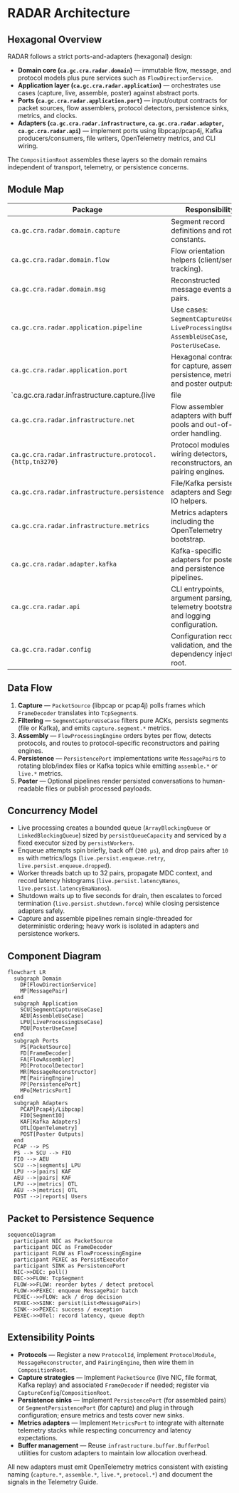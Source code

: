 # RADAR Architecture

## Hexagonal Overview
RADAR follows a strict ports-and-adapters (hexagonal) design:
- **Domain core (`ca.gc.cra.radar.domain`)** — immutable flow, message, and protocol models plus pure services such as `FlowDirectionService`.
- **Application layer (`ca.gc.cra.radar.application`)** — orchestrates use cases (capture, live, assemble, poster) against abstract ports.
- **Ports (`ca.gc.cra.radar.application.port`)** — input/output contracts for packet sources, flow assemblers, protocol detectors, persistence sinks, metrics, and clocks.
- **Adapters (`ca.gc.cra.radar.infrastructure`, `ca.gc.cra.radar.adapter`, `ca.gc.cra.radar.api`)** — implement ports using libpcap/pcap4j, Kafka producers/consumers, file writers, OpenTelemetry metrics, and CLI wiring.

The `CompositionRoot` assembles these layers so the domain remains independent of transport, telemetry, or persistence concerns.

## Module Map
| Package | Responsibility |
| --- | --- |
| `ca.gc.cra.radar.domain.capture` | Segment record definitions and rotation constants. |
| `ca.gc.cra.radar.domain.flow` | Flow orientation helpers (client/server tracking). |
| `ca.gc.cra.radar.domain.msg` | Reconstructed message events and pairs. |
| `ca.gc.cra.radar.application.pipeline` | Use cases: `SegmentCaptureUseCase`, `LiveProcessingUseCase`, `AssembleUseCase`, `PosterUseCase`. |
| `ca.gc.cra.radar.application.port` | Hexagonal contracts for capture, assembly, persistence, metrics, and poster outputs. |
| `ca.gc.cra.radar.infrastructure.capture.{live|file|pcap}` | PacketSource implementations (libpcap JNI, pcap4j, file replay) and shared capture utilities. |
| `ca.gc.cra.radar.infrastructure.net` | Flow assembler adapters with buffer pools and out-of-order handling. |
| `ca.gc.cra.radar.infrastructure.protocol.{http,tn3270}` | Protocol modules wiring detectors, reconstructors, and pairing engines. |
| `ca.gc.cra.radar.infrastructure.persistence` | File/Kafka persistence adapters and Segment IO helpers. |
| `ca.gc.cra.radar.infrastructure.metrics` | Metrics adapters including the OpenTelemetry bootstrap. |
| `ca.gc.cra.radar.adapter.kafka` | Kafka-specific adapters for poster and persistence pipelines. |
| `ca.gc.cra.radar.api` | CLI entrypoints, argument parsing, telemetry bootstrap, and logging configuration. |
| `ca.gc.cra.radar.config` | Configuration records, validation, and the dependency injection root. |

## Data Flow
1. **Capture** — `PacketSource` (libpcap or pcap4j) polls frames which `FrameDecoder` translates into `TcpSegment`s.
2. **Filtering** — `SegmentCaptureUseCase` filters pure ACKs, persists segments (file or Kafka), and emits `capture.segment.*` metrics.
3. **Assembly** — `FlowProcessingEngine` orders bytes per flow, detects protocols, and routes to protocol-specific reconstructors and pairing engines.
4. **Persistence** — `PersistencePort` implementations write `MessagePair`s to rotating blob/index files or Kafka topics while emitting `assemble.*` or `live.*` metrics.
5. **Poster** — Optional pipelines render persisted conversations to human-readable files or publish processed payloads.

## Concurrency Model
- Live processing creates a bounded queue (`ArrayBlockingQueue` or `LinkedBlockingQueue`) sized by `persistQueueCapacity` and serviced by a fixed executor sized by `persistWorkers`.
- Enqueue attempts spin briefly, back off (`200 µs`), and drop pairs after `10 ms` with metrics/logs (`live.persist.enqueue.retry`, `live.persist.enqueue.dropped`).
- Worker threads batch up to 32 pairs, propagate MDC context, and record latency histograms (`live.persist.latencyNanos`, `live.persist.latencyEmaNanos`).
- Shutdown waits up to five seconds for drain, then escalates to forced termination (`live.persist.shutdown.force`) while closing persistence adapters safely.
- Capture and assemble pipelines remain single-threaded for deterministic ordering; heavy work is isolated in adapters and persistence workers.

## Component Diagram
```mermaid
flowchart LR
  subgraph Domain
    DF[FlowDirectionService]
    MP[MessagePair]
  end
  subgraph Application
    SCU[SegmentCaptureUseCase]
    AEU[AssembleUseCase]
    LPU[LiveProcessingUseCase]
    POU[PosterUseCase]
  end
  subgraph Ports
    PS[PacketSource]
    FD[FrameDecoder]
    FA[FlowAssembler]
    PD[ProtocolDetector]
    MR[MessageReconstructor]
    PE[PairingEngine]
    PP[PersistencePort]
    MPo[MetricsPort]
  end
  subgraph Adapters
    PCAP[Pcap4j/Libpcap]
    FIO[SegmentIO]
    KAF[Kafka Adapters]
    OTL[OpenTelemetry]
    POST[Poster Outputs]
  end
  PCAP --> PS
  PS --> SCU --> FIO
  FIO --> AEU
  SCU -->|segments| LPU
  LPU -->|pairs| KAF
  AEU -->|pairs| KAF
  LPU -->|metrics| OTL
  AEU -->|metrics| OTL
  POST -->|reports| Users
```

## Packet to Persistence Sequence
```mermaid
sequenceDiagram
  participant NIC as PacketSource
  participant DEC as FrameDecoder
  participant FLOW as FlowProcessingEngine
  participant PEXEC as PersistExecutor
  participant SINK as PersistencePort
  NIC->>DEC: poll()
  DEC->>FLOW: TcpSegment
  FLOW->>FLOW: reorder bytes / detect protocol
  FLOW->>PEXEC: enqueue MessagePair batch
  PEXEC-->>FLOW: ack / drop decision
  PEXEC->>SINK: persist(List<MessagePair>)
  SINK-->>PEXEC: success / exception
  PEXEC->>OTel: record latency, queue depth
```

## Extensibility Points
- **Protocols** — Register a new `ProtocolId`, implement `ProtocolModule`, `MessageReconstructor`, and `PairingEngine`, then wire them in `CompositionRoot`.
- **Capture strategies** — Implement `PacketSource` (live NIC, file format, Kafka replay) and associated `FrameDecoder` if needed; register via `CaptureConfig`/`CompositionRoot`.
- **Persistence sinks** — Implement `PersistencePort` (for assembled pairs) or `SegmentPersistencePort` (for capture) and plug in through configuration; ensure metrics and tests cover new sinks.
- **Metrics adapters** — Implement `MetricsPort` to integrate with alternate telemetry stacks while respecting concurrency and latency expectations.
- **Buffer management** — Reuse `infrastructure.buffer.BufferPool` utilities for custom adapters to maintain low allocation overhead.

All new adapters must emit OpenTelemetry metrics consistent with existing naming (`capture.*`, `assemble.*`, `live.*`, `protocol.*`) and document the signals in the Telemetry Guide.

